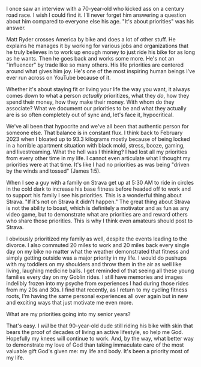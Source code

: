 I once saw an interview with a 70-year-old who kicked ass on a century road race. I wish I could find it. I'll never forget him answering a question about him compared to everyone else his age. "It's about priorities" was his answer. 

Matt Ryder crosses America by bike and does a lot of other stuff. He explains he manages it by working for various jobs and organizations that he truly believes in to work up enough money to just ride his bike for as long as he wants. Then he goes back and works some more. He's not an "influencer" by trade like so many others. His life priorities are centered around what gives him joy. He's one of the most inspiring human beings I've ever run across on YouTube because of it.

Whether it's about staying fit or living your life the way you want, it always comes down to what a person _actually_ prioritizes, what they _do_, how they spend their money, how they make their money. With whom do they associate? What we document our priorities to be and what they actually are is so often completely out of sync and, let's face it, hypocritical.

We've all been that hypocrite and we've all been that authentic person for someone else. That balance is in constant flux. I think back to February 2023 when I bloated up to 93.3 kilograms mostly because of being locked in a horrible apartment situation with black mold, stress, booze, gaming, and livestreaming. What the hell was I thinking? I had lost all my priorities from every other time in my life. I cannot even articulate what I thought my priorities were at that time. It's like I had no priorities as was being "driven by the winds and tossed" (James 1:5).

When I see a guy with a family on Strava get up at 5:30 AM to ride in circles in the cold dark to increase his base fitness before headed off to work and to support his family I see his priorities. This is a wonderful thing about Strava. "If it's not on Strava it didn't happen." The great thing about Strava is not the ability to boast, which is definitely a motivator and as fun as any video game, but to demonstrate what are priorities are and reward others who share those priorities. This is why I think even amateurs should post to Strava.

I obviously prioritized my family as well, despite the events leading to the divorce. I also commuted 20 miles to work and 20 miles back every single day on my bike no matter what the weather demonstrated that fitness and simply getting outside was a major priority in my life. I would do pushups with my toddlers on my shoulders and throw them in the air as well like living, laughing medicine balls. I get reminded of that seeing all these young families every day on my Goblin rides. I still have memories and images indelibly frozen into my psyche from experiences I had during those rides from my 20s and 30s. I find that recently, as I return to my cycling fitness roots, I'm having the same personal experiences all over again but in new and exciting ways that just motivate me even more.

What are my priorities going into my senior years?

That's easy. I _will_ be that 90-year-old dude still riding his bike with skin that bears the proof of decades of living an active lifestyle, so help me God. Hopefully my knees will continue to work. And, by the way, what better way to demonstrate my love of God than taking immaculate care of the most valuable gift God's given me: my life and body. It's been a priority most of my life.